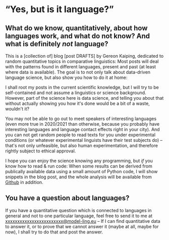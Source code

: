 # “Yes, but is it language?”

## What do we know, quantitatively, about how languages work, and what do not know? And what is definitely *not* language?

This is a [collection of] blog [post DRAFTS] by Gereon Kaiping, dedicated to
random quantitative topics in comparative linguistics: Most posts will deal with
the patterns found in different languages, present and past (at least where data
is available). The goal is to not only talk about data-driven language science,
but also show you how to do it at home:

I shall root my posts in the current scientific knowledge, but I will try to be
self-contained and not assume a linguistics or science background. However, part
of the science here is data science, and telling you about that without actually
showing you how it's done would be a bit of a waste, wouldn't it?

You may not be able to go out to meet speakers of interesting languages (even
more true in 2020/2021 than otherwise, because you probably have interesting
languages and language contact effects right in your city). And you can not get
random people to read texts for you under experimental conditions (or whatever
experimental linguists have their test subjects do) – that's not only
unfeasible, but also human experimentation, and therefore rightly subject to
ethical approval.

I hope you can enjoy the science knowing any programming, but *if* you know how
to read & run code: When some results can be derived from publically available
data using a small amount of Python code, I will show snippets in the blog post,
and the whole analysis will be available from
[Github](https://github.com/Anaphory/blog) in addition.

## You have a question about languages?

If you have a quantitative question which is connected to languages in general
and not to one particular language, feel free to send it to me at
xxxxxxxxxxxxxxxxxxxxxxxx@model-ling.eu <!-- I'm still in draft mode, don't
expect things to work yet! But I'm sure you can find some other way to contact
me for pressing matters. --> – If I can find quantitative data to answer it, or
to prove that we cannot answer it (maybe at all, maybe for now), I shall try to
do that and post the answer.
